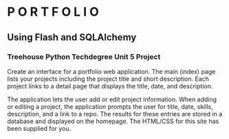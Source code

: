 # P O R T F O L I O
## Using Flash and SQLAlchemy

### Treehouse Python Techdegree Unit 5 Project

Create an interface for a portfolio web application. The main (index) page lists your projects including the project title and short description. Each project links to a detail page that displays the title, date, and description.

The application lets the user add or edit project information. When adding or editing a project, the application prompts the user for title, date, skills, description, and a link to a repo. The results for these entries are stored in a database and displayed on the homepage. The HTML/CSS for this site has been supplied for you.
